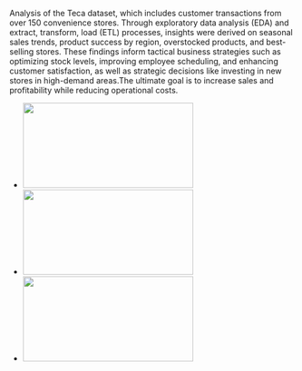 Analysis of the Teca dataset, which includes customer transactions from over 150 convenience
stores. Through exploratory data analysis (EDA) and extract, transform, load (ETL) processes, 
insights were derived on seasonal sales trends, product success by region, overstocked products, and 
best-selling stores. These findings inform tactical business strategies such as optimizing stock levels, 
improving employee scheduling, and enhancing customer satisfaction, 
as well as strategic decisions like investing in new stores 
in high-demand areas.The ultimate goal is to increase sales and profitability while reducing operational costs.
- <img src="https://github.com/analystpre/Alteryx/assets/169438989/656612a4-f668-440b-8d00-4b8800317f07" height=150 width=300>
- <img src="https://github.com/analystpre/Alteryx/assets/169438989/9e12c6a3-2659-474d-95f1-32458709543f" height=150 width=300>
- <img src="https://github.com/analystpre/Alteryx/assets/169438989/04a17c18-b493-458d-9c34-467e595205e6" height=150 width=300>
